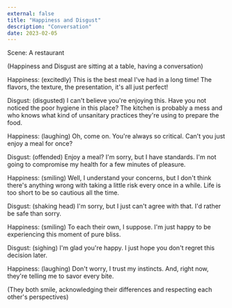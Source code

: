 ```yaml
---
external: false
title: "Happiness and Disgust"
description: "Conversation"
date: 2023-02-05
---
```


Scene: A restaurant

(Happiness and Disgust are sitting at a table, having a conversation)

Happiness: (excitedly) This is the best meal I've had in a long time! The flavors, the texture, the presentation, it's all just perfect!

Disgust: (disgusted) I can't believe you're enjoying this. Have you not noticed the poor hygiene in this place? The kitchen is probably a mess and who knows what kind of unsanitary practices they're using to prepare the food.

Happiness: (laughing) Oh, come on. You're always so critical. Can't you just enjoy a meal for once?

Disgust: (offended) Enjoy a meal? I'm sorry, but I have standards. I'm not going to compromise my health for a few minutes of pleasure.

Happiness: (smiling) Well, I understand your concerns, but I don't think there's anything wrong with taking a little risk every once in a while. Life is too short to be so cautious all the time.

Disgust: (shaking head) I'm sorry, but I just can't agree with that. I'd rather be safe than sorry.

Happiness: (smiling) To each their own, I suppose. I'm just happy to be experiencing this moment of pure bliss.

Disgust: (sighing) I'm glad you're happy. I just hope you don't regret this decision later.

Happiness: (laughing) Don't worry, I trust my instincts. And, right now, they're telling me to savor every bite.

(They both smile, acknowledging their differences and respecting each other's perspectives)
